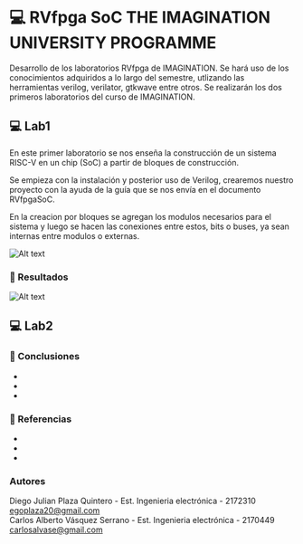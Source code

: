# 💻 RVfpga SoC THE IMAGINATION UNIVERSITY PROGRAMME

Desarrollo de los laboratorios RVfpga de IMAGINATION. Se hará uso de los conocimientos adquiridos a lo largo del semestre, utlizando las herramientas verilog, verilator, gtkwave entre otros. Se realizarán los dos primeros laboratorios del curso de IMAGINATION.

## 💻 Lab1

En este primer laboratorio se nos enseña la construcción de un sistema RISC-V en un chip (SoC) a partir de bloques de construcción.

Se empieza con la instalación y posterior uso de Verilog, crearemos nuestro proyecto con la ayuda de la guía que se nos envía en el documento RVfpgaSoC.

En la creacion por bloques se agregan los modulos necesarios para el sistema y luego se hacen las conexiones entre estos, bits o buses, ya sean internas entre modulos o externas.


![Alt text](https://i.imgur.com/p8BD2YP.png)


### 🎯 Resultados

![Alt text](https://i.imgur.com/mNLRNXc.png)

## 💻 Lab2




### 🔖 Conclusiones
-
-
-

### 🔖 Referencias
-
-
-

### Autores
Diego Julian Plaza Quintero - Est. Ingenieria electrónica - 2172310
<br/>
egoplaza20@gmail.com
<br/>
Carlos Alberto Vásquez Serrano - Est. Ingenieria electrónica - 2170449
<br/>
carlosalvase@gmail.com
